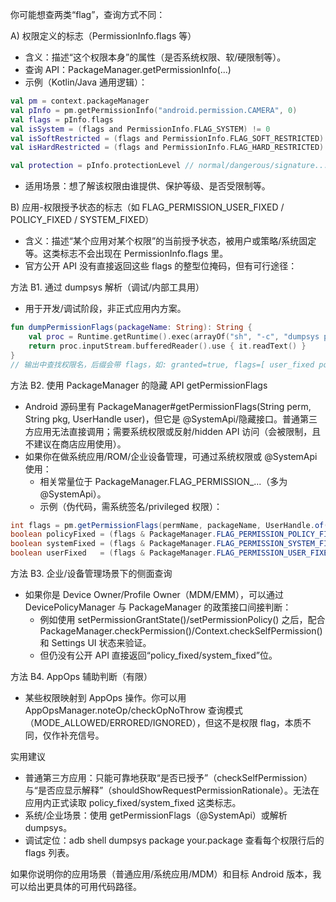 你可能想查两类“flag”，查询方式不同：

A) 权限定义的标志（PermissionInfo.flags 等）
- 含义：描述“这个权限本身”的属性（是否系统权限、软/硬限制等）。
- 查询 API：PackageManager.getPermissionInfo(...)
- 示例（Kotlin/Java 通用逻辑）：
```kotlin
val pm = context.packageManager
val pInfo = pm.getPermissionInfo("android.permission.CAMERA", 0)
val flags = pInfo.flags
val isSystem = (flags and PermissionInfo.FLAG_SYSTEM) != 0
val isSoftRestricted = (flags and PermissionInfo.FLAG_SOFT_RESTRICTED) != 0
val isHardRestricted = (flags and PermissionInfo.FLAG_HARD_RESTRICTED) != 0

val protection = pInfo.protectionLevel // normal/dangerous/signature...
```
- 适用场景：想了解该权限由谁提供、保护等级、是否受限制等。

B) 应用-权限授予状态的标志（如 FLAG_PERMISSION_USER_FIXED / POLICY_FIXED / SYSTEM_FIXED）
- 含义：描述“某个应用对某个权限”的当前授予状态，被用户或策略/系统固定等。这类标志不会出现在 PermissionInfo.flags 里。
- 官方公开 API 没有直接返回这些 flags 的整型位掩码，但有可行途径：

方法 B1. 通过 dumpsys 解析（调试/内部工具用）
- 用于开发/调试阶段，非正式应用内方案。
```kotlin
fun dumpPermissionFlags(packageName: String): String {
    val proc = Runtime.getRuntime().exec(arrayOf("sh", "-c", "dumpsys package $packageName"))
    return proc.inputStream.bufferedReader().use { it.readText() }
}
// 输出中查找权限名，后缀会带 flags，如: granted=true, flags=[ user_fixed policy_fixed ]
```

方法 B2. 使用 PackageManager 的隐藏 API getPermissionFlags
- Android 源码里有 PackageManager#getPermissionFlags(String perm, String pkg, UserHandle user)，但它是 @SystemApi/隐藏接口。普通第三方应用无法直接调用；需要系统权限或反射/hidden API 访问（会被限制，且不建议在商店应用使用）。
- 如果你在做系统应用/ROM/企业设备管理，可通过系统权限或 @SystemApi 使用：
  - 相关常量位于 PackageManager.FLAG_PERMISSION_...（多为 @SystemApi）。
  - 示例（伪代码，需系统签名/privileged 权限）：
```java
int flags = pm.getPermissionFlags(permName, packageName, UserHandle.of(userId));
boolean policyFixed = (flags & PackageManager.FLAG_PERMISSION_POLICY_FIXED) != 0;
boolean systemFixed = (flags & PackageManager.FLAG_PERMISSION_SYSTEM_FIXED) != 0;
boolean userFixed   = (flags & PackageManager.FLAG_PERMISSION_USER_FIXED) != 0;
```

方法 B3. 企业/设备管理场景下的侧面查询
- 如果你是 Device Owner/Profile Owner（MDM/EMM），可以通过 DevicePolicyManager 与 PackageManager 的政策接口间接判断：
  - 例如使用 setPermissionGrantState()/setPermissionPolicy() 之后，配合 PackageManager.checkPermission()/Context.checkSelfPermission() 和 Settings UI 状态来验证。
  - 但仍没有公开 API 直接返回“policy_fixed/system_fixed”位。

方法 B4. AppOps 辅助判断（有限）
- 某些权限映射到 AppOps 操作。你可以用 AppOpsManager.noteOp/checkOpNoThrow 查询模式（MODE_ALLOWED/ERRORED/IGNORED），但这不是权限 flag，本质不同，仅作补充信号。

实用建议
- 普通第三方应用：只能可靠地获取“是否已授予”（checkSelfPermission）与“是否应显示解释”（shouldShowRequestPermissionRationale）。无法在应用内正式读取 policy_fixed/system_fixed 这类标志。
- 系统/企业场景：使用 getPermissionFlags（@SystemApi）或解析 dumpsys。
- 调试定位：adb shell dumpsys package your.package 查看每个权限行后的 flags 列表。

如果你说明你的应用场景（普通应用/系统应用/MDM）和目标 Android 版本，我可以给出更具体的可用代码路径。